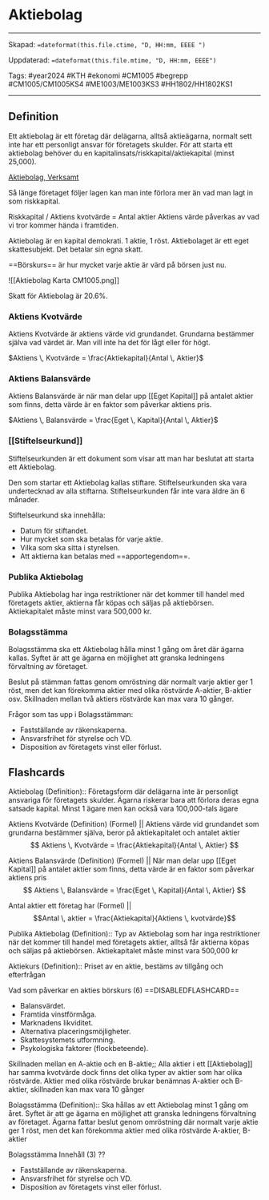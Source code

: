 # Aktiebolag

---
Skapad: `=dateformat(this.file.ctime, "D, HH:mm, EEEE ")`

Uppdaterad: `=dateformat(this.file.mtime, "D, HH:mm, EEEE")`

Tags: #year2024 #KTH #ekonomi #CM1005 #begrepp #CM1005/CM1005KS4 #ME1003/ME1003KS3 #HH1802/HH1802KS1

---

## Definition

Ett aktiebolag är ett företag där delägarna, alltså aktieägarna, normalt sett inte har ett personligt ansvar för företagets skulder. För att starta ett aktiebolag behöver du en kapitalinsats/riskkapital/aktiekapital (minst 25,000).

[Aktiebolag, Verksamt](https://www.verksamt.se/starta/valj-foretagsform/aktiebolag)

Så länge företaget följer lagen kan man inte förlora mer än vad man lagt in som riskkapital.

Riskkapital / Aktiens kvotvärde = Antal aktier
Aktiens värde påverkas av vad vi tror kommer hända i framtiden.

Aktiebolag är en kapital demokrati. 1 aktie, 1 röst.
Aktiebolaget är ett eget skattesubjekt. Det betalar sin egna skatt.

==Börskurs== är hur mycket varje aktie är värd på börsen just nu.

![[Aktiebolag Karta CM1005.png]]

Skatt för Aktiebolag är 20.6%.

### Aktiens Kvotvärde

Aktiens Kvotvärde är aktiens värde vid grundandet. Grundarna bestämmer själva vad värdet är. Man vill inte ha det för lågt eller för högt.

$Aktiens \, Kvotvärde = \frac{Aktiekapital}{Antal \, Aktier}$

### Aktiens Balansvärde

Aktiens Balansvärde är när man delar upp [[Eget Kapital]] på antalet aktier som finns, detta värde är en faktor som påverkar aktiens pris.

$Aktiens \, Balansvärde = \frac{Eget \, Kapital}{Antal \, Aktier}$

### [[Stiftelseurkund]]

Stiftelseurkunden är ett dokument som visar att man har beslutat att starta ett Aktiebolag.

Den som startar ett Aktiebolag kallas stiftare. Stiftelseurkunden ska vara undertecknad av alla stiftarna. Stiftelseurkunden får inte vara äldre än 6 månader.

Stiftelseurkund ska innehålla:

- Datum för stiftandet.
- Hur mycket som ska betalas för varje aktie.
- Vilka som ska sitta i styrelsen.
- Att aktierna kan betalas med ==apportegendom==.

### Publika Aktiebolag

Publika Aktiebolag har inga restriktioner när det kommer till handel med företagets aktier, aktierna får köpas och säljas på aktiebörsen. Aktiekapitalet måste minst vara 500,000 kr.

### Bolagsstämma

Bolagsstämma ska ett Aktiebolag hålla minst 1 gång om året där ägarna kallas. Syftet är att ge ägarna en möjlighet att granska ledningens förvaltning av företaget.

Beslut på stämman fattas genom omröstning där normalt varje aktier ger 1 röst, men det kan förekomma aktier med olika röstvärde A-aktier, B-aktier osv. Skillnaden mellan två aktiers röstvärde kan max vara 10 gånger.

Frågor som tas upp i Bolagsstämman:

- Fastställande av räkenskaperna.
- Ansvarsfrihet för styrelse och VD.
- Disposition av företagets vinst eller förlust.

## Flashcards

Aktiebolag (Definition):: Företagsform där delägarna inte är personligt ansvariga för företagets skulder. Ägarna riskerar bara att förlora deras egna satsade kapital. Minst 1 ägare men kan också vara 100,000-tals ägare
<!--SR:!2024-04-11,47,272!2024-04-19,30,322-->

Aktiens Kvotvärde (Definition) (Formel)
||
Aktiens värde vid grundandet som grundarna bestämmer själva, beror på aktiekapitalet och antalet aktier
$$
Aktiens \, Kvotvärde = \frac{Aktiekapital}{Antal \, Aktier}
$$
<!--SR:!2024-04-20,30,292-->

Aktiens Balansvärde (Definition) (Formel)
||
När man delar upp [[Eget Kapital]] på antalet aktier som finns, detta värde är en faktor som påverkar aktiens pris
$$
Aktiens \, Balansvärde = \frac{Eget \, Kapital}{Antal \, Aktier}
$$
<!--SR:!2024-04-01,5,225-->

Antal aktier ett företag har (Formel)
||
$$Antal \, aktier = \frac{Aktiekapital}{Aktiens \, kvotvärde}$$
<!--SR:!2024-04-05,41,272-->

Publika Aktiebolag (Definition):: Typ av Aktiebolag som har inga restriktioner när det kommer till handel med företagets aktier, alltså får aktierna köpas och säljas på aktiebörsen. Aktiekapitalet måste minst vara 500,000 kr
<!--SR:!2024-04-10,16,307!2024-04-03,11,287-->

Aktiekurs (Definition):: Priset av en aktie, bestäms av tillgång och efterfrågan
<!--SR:!2024-04-20,30,290!2024-04-19,30,322-->

Vad som påverkar en akties börskurs (6)
==DISABLEDFLASHCARD==
- Balansvärdet.
- Framtida vinstförmåga.
- Marknadens likviditet.
- Alternativa placeringsmöjligheter.
- Skattesystemets utformning.
- Psykologiska faktorer (flockbeteende).
<!--SR:!2024-02-10,1,172!2024-02-12,9,270-->

Skillnaden mellan en A-aktie och en B-aktie;; Alla aktier i ett [[Aktiebolag]] har samma kvotvärde dock finns det olika typer av aktier som har olika röstvärde. Aktier med olika röstvärde brukar benämnas A-aktier och B-aktier, skillnaden kan max vara 10 gånger
<!--SR:!2024-04-09,15,264-->

Bolagsstämma (Definition):: Ska hållas av ett Aktiebolag minst 1 gång om året. Syftet är att ge ägarna en möjlighet att granska ledningens förvaltning av företaget. Ägarna fattar beslut genom omröstning där normalt varje aktie ger 1 röst, men det kan förekomma aktier med olika röstvärde A-aktier, B-aktier
<!--SR:!2024-04-02,10,287!2024-04-08,15,307-->

Bolagsstämma Innehåll (3)
??
- Fastställande av räkenskaperna.
- Ansvarsfrihet för styrelse och VD.
- Disposition av företagets vinst eller förlust.
<!--SR:!2024-03-29,6,267!2024-04-05,12,287-->

